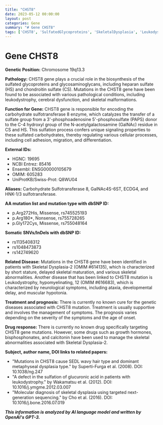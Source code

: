 ```yaml
---
title: "CHST8"
date: 2023-05-12 00:00:00
layout: post
categories: Gene
summary: "# Gene CHST8"
tags: ['CHST8', 'SulfatedGlycoproteins', 'SkeletalDysplasia', 'Leukodystrophy', 'CarbohydrateSulfotransferase', 'Mutation', 'Treatment', 'Prognosis']
---
```


# Gene CHST8

**Genetic Position:** Chromosome 19q13.3

**Pathology:** CHST8 gene plays a crucial role in the biosynthesis of the sulfated glycoproteins and glycosaminoglycans, including heparan sulfate (HS) and chondroitin sulfate (CS). Mutations in the CHST8 gene have been found to be associated with various pathological conditions, including leukodystrophy, cerebral dysfunction, and skeletal malformations.

**Function for Gene:** CHST8 gene is responsible for encoding the carbohydrate sulfotransferase 8 enzyme, which catalyzes the transfer of a sulfate group from a 3'-phosphoadenosine 5'-phosphosulfate (PAPS) donor to the C-4 hydroxyl group of the N-acetylgalactosamine (GalNAc) residue in CS and HS. This sulfation process confers unique signaling properties to these sulfated carbohydrates, thereby regulating various cellular processes, including cell adhesion, migration, and differentiation.

**External IDs:** 

- HGNC: 19695
- NCBI Entrez: 85416
- Ensembl: ENSG00000105679
- OMIM: 605283
- UniProtKB/Swiss-Prot: Q8WU04

**Aliases:** Carbohydrate Sulfotransferase 8, GalNAc4S-6ST, ECDG4, and HNK-1/3 sulfotransferase.

**AA mutation list and mutation type with dbSNP ID:** 

- p.Arg272His, Missense, rs745525193
- p.Arg180*, Nonsense, rs755728265
- p.Gly172Cys, Missense, rs755048164

**Somatic SNVs/InDels with dbSNP ID:** 

- rs1135408312
- rs1048473873
- rs142749620

**Related Disease:** Mutations in the CHST8 gene have been identified in patients with Skeletal Dysplasia-2 (OMIM #614135), which is characterized by short stature, delayed skeletal maturation, and various skeletal abnormalities. Another disease that has been linked to CHST8 mutation is Leukodystrophy, hypomyelinating, 12 (OMIM #616683), which is characterized by neurological symptoms, including ataxia, developmental delay, and muscular hypotonia.

**Treatment and prognosis:** There is currently no known cure for the genetic diseases associated with CHST8 mutation. Treatment is usually supportive and involves the management of symptoms. The prognosis varies depending on the severity of the symptoms and the age of onset.

**Drug response:** There is currently no known drug specifically targeting CHST8 gene mutations. However, some drugs such as growth hormones, bisphosphonates, and calcitonin have been used to manage the skeletal abnormalities associated with Skeletal Dysplasia-2.

**Subject, author name, DOI links to related papers:**

- "Mutations in CHST8 cause SEDL wavy hair type and dominant metaphyseal dysplasia type." by Superti-Furga et al. (2008). DOI: 10.1038/ng.247
- "A defect in the sulfation of glucuronic acid in patients with leukodystrophy." by Wakamatsu et al. (2012). DOI: 10.1016/j.ymgme.2012.03.007
- "Molecular diagnosis of skeletal dysplasia using targeted next-generation sequencing." by Cho et al. (2016). DOI: 10.1016/j.bone.2016.07.019

**_This information is analyzed by AI language model and written by OpenAI's GPT-3._**